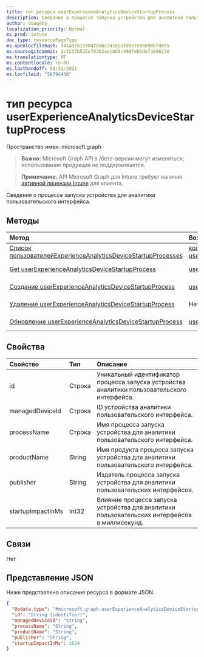 ```yaml
---
title: тип ресурса userExperienceAnalyticsDeviceStartupProcess
description: Сведения о процессе запуска устройства для аналитики пользовательского интерфейса.
author: dougeby
localization_priority: Normal
ms.prod: intune
doc_type: resourcePageType
ms.openlocfilehash: f41ad7b11904fdabc34182efd977e86698bf4855
ms.sourcegitcommit: dcf237b515e70302aec0d0c490feb1de7a60613e
ms.translationtype: MT
ms.contentlocale: ru-RU
ms.lasthandoff: 08/31/2021
ms.locfileid: "58794436"
---
```

# <a name="userexperienceanalyticsdevicestartupprocess-resource-type"></a>тип ресурса userExperienceAnalyticsDeviceStartupProcess

Пространство имен: microsoft.graph

> **Важно:** Microsoft Graph API в /бета-версии могут изменяться; использование продукции не поддерживается.

> **Примечание.** API Microsoft Graph для Intune требует наличия [активной лицензии Intune](https://go.microsoft.com/fwlink/?linkid=839381) для клиента.

Сведения о процессе запуска устройства для аналитики пользовательского интерфейса.

## <a name="methods"></a>Методы
|Метод|Возвращаемый тип|Описание|
|:---|:---|:---|
|[Список пользователейExperienceAnalyticsDeviceStartupProcesses](../api/intune-devices-userexperienceanalyticsdevicestartupprocess-list.md)|[коллекция userExperienceAnalyticsDeviceStartupProcess](../resources/intune-devices-userexperienceanalyticsdevicestartupprocess.md)|Список свойств и связей [объектов userExperienceAnalyticsDeviceStartupProcess.](../resources/intune-devices-userexperienceanalyticsdevicestartupprocess.md)|
|[Get userExperienceAnalyticsDeviceStartupProcess](../api/intune-devices-userexperienceanalyticsdevicestartupprocess-get.md)|[userExperienceAnalyticsDeviceStartupProcess](../resources/intune-devices-userexperienceanalyticsdevicestartupprocess.md)|Чтение свойств и связей [объекта userExperienceAnalyticsDeviceStartupProcess.](../resources/intune-devices-userexperienceanalyticsdevicestartupprocess.md)|
|[Создание userExperienceAnalyticsDeviceStartupProcess](../api/intune-devices-userexperienceanalyticsdevicestartupprocess-create.md)|[userExperienceAnalyticsDeviceStartupProcess](../resources/intune-devices-userexperienceanalyticsdevicestartupprocess.md)|Создание нового [объекта userExperienceAnalyticsDeviceStartupProcess.](../resources/intune-devices-userexperienceanalyticsdevicestartupprocess.md)|
|[Удаление userExperienceAnalyticsDeviceStartupProcess](../api/intune-devices-userexperienceanalyticsdevicestartupprocess-delete.md)|Нет|Удаляет [пользователяExperienceAnalyticsDeviceStartupProcess.](../resources/intune-devices-userexperienceanalyticsdevicestartupprocess.md)|
|[Обновление userExperienceAnalyticsDeviceStartupProcess](../api/intune-devices-userexperienceanalyticsdevicestartupprocess-update.md)|[userExperienceAnalyticsDeviceStartupProcess](../resources/intune-devices-userexperienceanalyticsdevicestartupprocess.md)|Обновление свойств объекта [userExperienceAnalyticsDeviceStartupProcess.](../resources/intune-devices-userexperienceanalyticsdevicestartupprocess.md)|

## <a name="properties"></a>Свойства
|Свойство|Тип|Описание|
|:---|:---|:---|
|id|Строка|Уникальный идентификатор процесса запуска устройства аналитики пользовательского интерфейса.|
|managedDeviceId|Строка|ID устройства аналитики пользовательского интерфейса.|
|processName|Строка|Имя процесса запуска устройства для аналитики пользовательского интерфейса.|
|productName|String|Имя продукта процесса запуска устройства для аналитики пользовательского интерфейса.|
|publisher|String|Издатель процесса запуска устройства для аналитики пользовательских интерфейсов.|
|startupImpactInMs|Int32|Влияние процесса запуска устройства для аналитики пользовательских интерфейсов в миллисекунд.|

## <a name="relationships"></a>Связи
Нет

## <a name="json-representation"></a>Представление JSON
Ниже представлено описание ресурса в формате JSON.
<!-- {
  "blockType": "resource",
  "keyProperty": "id",
  "@odata.type": "microsoft.graph.userExperienceAnalyticsDeviceStartupProcess"
}
-->
``` json
{
  "@odata.type": "#microsoft.graph.userExperienceAnalyticsDeviceStartupProcess",
  "id": "String (identifier)",
  "managedDeviceId": "String",
  "processName": "String",
  "productName": "String",
  "publisher": "String",
  "startupImpactInMs": 1024
}
```




